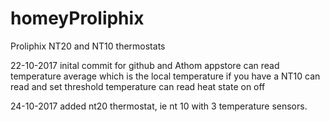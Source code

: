 ﻿# homeyProliphix

 Proliphix NT20 and NT10 thermostats

 22-10-2017   inital commit for github and Athom appstore
              can  read temperature average which is the local temperature if you have a NT10
              can read and set threshold temperature 
			  can read heat state on off
			  
24-10-2017    added nt20 thermostat, ie nt 10 with 3 temperature sensors.

